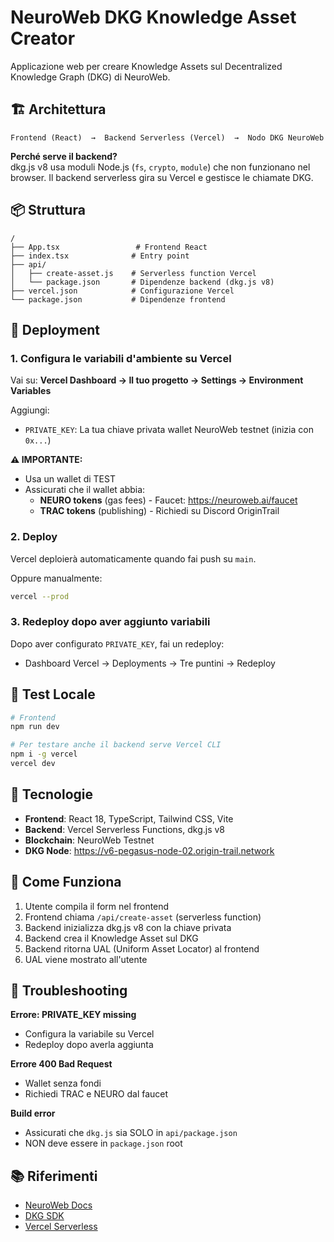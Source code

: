 # NeuroWeb DKG Knowledge Asset Creator

Applicazione web per creare Knowledge Assets sul Decentralized Knowledge Graph (DKG) di NeuroWeb.

## 🏗️ Architettura

```
Frontend (React)  →  Backend Serverless (Vercel)  →  Nodo DKG NeuroWeb
```

**Perché serve il backend?**  
dkg.js v8 usa moduli Node.js (`fs`, `crypto`, `module`) che non funzionano nel browser. Il backend serverless gira su Vercel e gestisce le chiamate DKG.

## 📦 Struttura

```
/
├── App.tsx                 # Frontend React
├── index.tsx              # Entry point
├── api/
│   ├── create-asset.js    # Serverless function Vercel
│   └── package.json       # Dipendenze backend (dkg.js v8)
├── vercel.json            # Configurazione Vercel
└── package.json           # Dipendenze frontend
```

## 🚀 Deployment

### 1. Configura le variabili d'ambiente su Vercel

Vai su: **Vercel Dashboard → Il tuo progetto → Settings → Environment Variables**

Aggiungi:
- `PRIVATE_KEY`: La tua chiave privata wallet NeuroWeb testnet (inizia con `0x...`)

**⚠️ IMPORTANTE:**
- Usa un wallet di TEST
- Assicurati che il wallet abbia:
  - **NEURO tokens** (gas fees) - Faucet: https://neuroweb.ai/faucet
  - **TRAC tokens** (publishing) - Richiedi su Discord OriginTrail

### 2. Deploy

Vercel deploierà automaticamente quando fai push su `main`.

Oppure manualmente:
```bash
vercel --prod
```

### 3. Redeploy dopo aver aggiunto variabili

Dopo aver configurato `PRIVATE_KEY`, fai un redeploy:
- Dashboard Vercel → Deployments → Tre puntini → Redeploy

## 🧪 Test Locale

```bash
# Frontend
npm run dev

# Per testare anche il backend serve Vercel CLI
npm i -g vercel
vercel dev
```

## 🔧 Tecnologie

- **Frontend**: React 18, TypeScript, Tailwind CSS, Vite
- **Backend**: Vercel Serverless Functions, dkg.js v8
- **Blockchain**: NeuroWeb Testnet
- **DKG Node**: https://v6-pegasus-node-02.origin-trail.network

## 📝 Come Funziona

1. Utente compila il form nel frontend
2. Frontend chiama `/api/create-asset` (serverless function)
3. Backend inizializza dkg.js v8 con la chiave privata
4. Backend crea il Knowledge Asset sul DKG
5. Backend ritorna UAL (Uniform Asset Locator) al frontend
6. UAL viene mostrato all'utente

## 🐛 Troubleshooting

**Errore: PRIVATE_KEY missing**
- Configura la variabile su Vercel
- Redeploy dopo averla aggiunta

**Errore 400 Bad Request**
- Wallet senza fondi
- Richiedi TRAC e NEURO dal faucet

**Build error**
- Assicurati che `dkg.js` sia SOLO in `api/package.json`
- NON deve essere in `package.json` root

## 📚 Riferimenti

- [NeuroWeb Docs](https://docs.neuroweb.ai)
- [DKG SDK](https://docs.origintrail.io/build-with-dkg/dkg-sdk)
- [Vercel Serverless](https://vercel.com/docs/functions)
